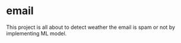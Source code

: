 # email
This project is all about to detect weather the email is spam or not by implementing ML model.
